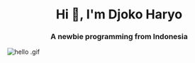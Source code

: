 <h1 align="center">Hi 👋, I'm Djoko Haryo</h1>
<h3 align="center">A newbie programming from Indonesia</h3>

<picture>
 <source media="(prefers-color-scheme: dark)" srcset="./c0d3b9080d788636a4122f1665f46a52.gif">
 <source media="(prefers-color-scheme: light)" srcset="./c0d3b9080d788636a4122f1665f46a52.gif">
 <img alt="hello .gif" src="./c0d3b9080d788636a4122f1665f46a52.gif">
</picture>
